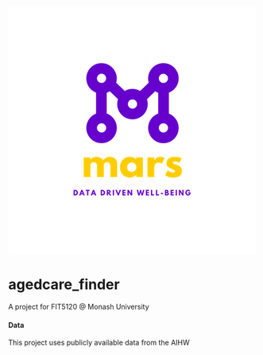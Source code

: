 ![alt text](https://raw.githubusercontent.com/FITTEAMMARS/agedcare_finder/master/design/mars.png "Logo Title Text 1")

# agedcare_finder
A project for FIT5120 @ Monash University
#### Data
This project uses publicly available data from the AIHW

